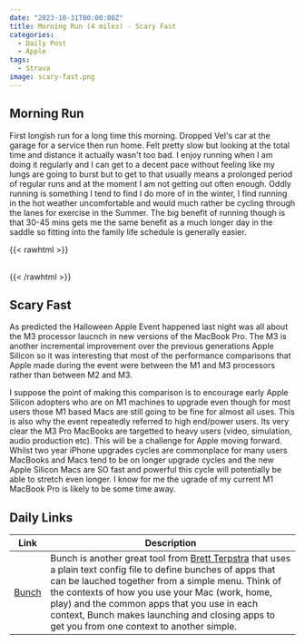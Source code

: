 ```yaml
---
date: "2023-10-31T00:00:00Z"
title: Morning Run (4 miles) - Scary Fast
categories:
  - Daily Post
  - Apple
tags:
  - Strava
image: scary-fast.png
---
```

## Morning Run

First longish run for a long time this morning. Dropped Vel's car at the garage for a service then run home. Felt pretty slow but looking at the total time and distance it actually wasn't too bad. I enjoy running when I am doing it regularly and I can get to a decent pace without feeling like my lungs are going to burst but to get to that usually means a prolonged period of regular runs and at the moment I am not getting out often enough. Oddly running is something I tend to find I do more of in the winter, I find running in the hot weather uncomfortable and would much rather be cycling through the lanes for exercise in the Summer. The big benefit of running though is that 30-45 mins gets me the same benefit as a much longer day in the saddle so fitting into the family life schedule is generally easier.

{{< rawhtml >}}    
    <!-- html codes here-->  
    <div class="strava-embed-placeholder" data-embed-type="activity" data-embed-id="10134903273"></div><script src="https://strava-embeds.com/embed.js"></script>
{{< /rawhtml >}}

## Scary Fast

As predicted the Halloween Apple Event happened last night was all about the M3 processor laucnch in new versions of the MacBook Pro. The M3 is another incremental improvement over the previous generations Apple Silicon so it was interesting that most of the performance comparisons that Apple made during the event were between the M1 and M3 processors rather than between M2 and M3.

I suppose the point of making this comparison is to encourage early Apple Silicon adopters who are on M1 machines to upgrade even though for most users those M1 based Macs are still going to be fine for almost all uses. This is also why the event repeatedly referred to high end/power users. Its very clear the M3 Pro MacBooks are targetted to heavy users (video, simulation, audio production etc). This will be a challenge for Apple moving forward. Whilst two year iPhone upgrades cycles are commonplace for many users MacBooks and Macs tend to be on longer upgrade cycles and the new Apple Silicon Macs are SO fast and powerful this cycle will potentially be able to stretch even longer. I know for me the ugrade of my current M1 MacBook Pro is likely to be some time away.


## Daily Links

|Link|Description|
|--------|----|
|[Bunch](https://bunchapp.co/)| Bunch is another great tool from [Brett Terpstra](https://brettterpstra.com/) that uses a plain text config file to define bunches of apps that can be lauched together from a simple menu. Think of the contexts of how you use your Mac (work, home, play) and the common apps that you use in each context, Bunch makes launching and closing apps to get you from one context to another simple. |